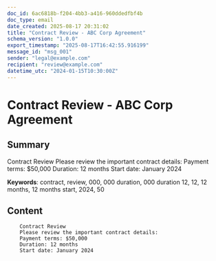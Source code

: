 ```yaml
---
doc_id: 6ac6818b-f204-4bb3-a416-960ddedfbf4b
doc_type: email
date_created: 2025-08-17 20:31:02
title: "Contract Review - ABC Corp Agreement"
schema_version: "1.0.0"
export_timestamp: "2025-08-17T16:42:55.916199"
message_id: "msg_001"
sender: "legal@example.com"
recipient: "review@example.com"
datetime_utc: "2024-01-15T10:30:00Z"
---
```


# Contract Review - ABC Corp Agreement

## Summary

Contract Review
        Please review the important contract details:
        Payment terms: $50,000
        Duration: 12 months
        Start date: January 2024

**Keywords**: contract, review, 000, 000 duration, 000 duration 12, 12, 12 months, 12 months start, 2024, 50

## Content


        Contract Review
        Please review the important contract details:
        Payment terms: $50,000
        Duration: 12 months
        Start date: January 2024
        